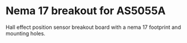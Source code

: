 Nema 17 breakout for AS5055A
==================

Hall effect position sensor breakout board with a nema 17 footprint and mounting holes.
